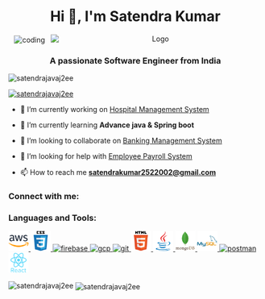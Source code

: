 <h1 align="center">Hi 👋, I'm Satendra Kumar</h1>
<div align="center">
  <!-- Right side: Logo -->
  <img src="https://github.com/user-attachments/assets/109a3499-08f4-4a67-a1e5-686ff012b148" alt="Logo" width="420" align="Right"/>
  <img align="center" alt="coding" width="400" align = "left" src="https://user-images.githubusercontent.com/55389276/140866485-8fb1c876-9a8f-4d6a-98dc-08c4981eaf70.gif">
</div>

<h3 align="center">A passionate Software Engineer from India</h3>

<p align="left"> <img src="https://komarev.com/ghpvc/?username=satendrajavaj2ee&label=Profile%20views&color=0e75b6&style=flat" alt="satendrajavaj2ee" /> </p>

<p align="left"> <a href="https://github.com/ryo-ma/github-profile-trophy"><img src="https://github-profile-trophy.vercel.app/?username=satendrajavaj2ee" alt="satendrajavaj2ee" /></a> </p>

- 🔭 I’m currently working on [Hospital Management System](https://github.com/SatendraJAVAj2ee/Hopital-managent-system)

- 🌱 I’m currently learning **Advance java & Spring boot**

- 👯 I’m looking to collaborate on [Banking Management System](https://github.com/SatendraJAVAj2ee/Banking-Management-System)

- 🤝 I’m looking for help with [Employee Payroll System](https://github.com/SatendraJAVAj2ee/Employee-Payrool-System)

- 📫 How to reach me **satendrakumar2522002@gmail.com**

<h3 align="left">Connect with me:</h3>
<p align="left">
</p>

<h3 align="left">Languages and Tools:</h3>
<p align="left"> <a href="https://aws.amazon.com" target="_blank" rel="noreferrer"> <img src="https://raw.githubusercontent.com/devicons/devicon/master/icons/amazonwebservices/amazonwebservices-original-wordmark.svg" alt="aws" width="40" height="40"/> </a> <a href="https://www.w3schools.com/css/" target="_blank" rel="noreferrer"> <img src="https://raw.githubusercontent.com/devicons/devicon/master/icons/css3/css3-original-wordmark.svg" alt="css3" width="40" height="40"/> </a> <a href="https://firebase.google.com/" target="_blank" rel="noreferrer"> <img src="https://www.vectorlogo.zone/logos/firebase/firebase-icon.svg" alt="firebase" width="40" height="40"/> </a> <a href="https://cloud.google.com" target="_blank" rel="noreferrer"> <img src="https://www.vectorlogo.zone/logos/google_cloud/google_cloud-icon.svg" alt="gcp" width="40" height="40"/> </a> <a href="https://git-scm.com/" target="_blank" rel="noreferrer"> <img src="https://www.vectorlogo.zone/logos/git-scm/git-scm-icon.svg" alt="git" width="40" height="40"/> </a> <a href="https://www.w3.org/html/" target="_blank" rel="noreferrer"> <img src="https://raw.githubusercontent.com/devicons/devicon/master/icons/html5/html5-original-wordmark.svg" alt="html5" width="40" height="40"/> </a> <a href="https://www.java.com" target="_blank" rel="noreferrer"> <img src="https://raw.githubusercontent.com/devicons/devicon/master/icons/java/java-original.svg" alt="java" width="40" height="40"/> </a> <a href="https://www.mongodb.com/" target="_blank" rel="noreferrer"> <img src="https://raw.githubusercontent.com/devicons/devicon/master/icons/mongodb/mongodb-original-wordmark.svg" alt="mongodb" width="40" height="40"/> </a> <a href="https://www.mysql.com/" target="_blank" rel="noreferrer"> <img src="https://raw.githubusercontent.com/devicons/devicon/master/icons/mysql/mysql-original-wordmark.svg" alt="mysql" width="40" height="40"/> </a> <a href="https://postman.com" target="_blank" rel="noreferrer"> <img src="https://www.vectorlogo.zone/logos/getpostman/getpostman-icon.svg" alt="postman" width="40" height="40"/> </a> <a href="https://reactjs.org/" target="_blank" rel="noreferrer"> <img src="https://raw.githubusercontent.com/devicons/devicon/master/icons/react/react-original-wordmark.svg" alt="react" width="40" height="40"/> </a> </p>

<p><img align="left" src="https://github-readme-stats.vercel.app/api/top-langs?username=satendrajavaj2ee&show_icons=true&locale=en&layout=compact" alt="satendrajavaj2ee" /></p>

<p>&nbsp;<img align="center" src="https://github-readme-stats.vercel.app/api?username=satendrajavaj2ee&show_icons=true&locale=en" alt="satendrajavaj2ee" /></p>
